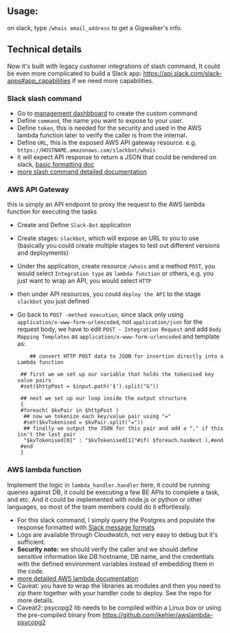 
## Usage: 
on slack, type `/whois email_address` to get a Gigwalker's info.

## Technical details
Now it's built with legacy customer integrations of slash command,
It could be even more complicated to build a Slack app:
https://api.slack.com/slack-apps#app_capabilities
if we need more capabilities.


### Slack slash command
- Go to [management dashbboard](https://gigwalk.slack.com/apps/A0F82E8CA-slash-commands?page=1) to create the custom command
- Define `command`, the name you want to expose to your user.
- Define `token`, this is needed for the security and used in the AWS lambda function later to verify the caller is from the internal.
- Define `URL`, this is the exposed AWS API gateway resource.
  e.g. `https://HOSTNAME.amazonaws.com/slackbot/whois`
- it will expect API response to return a JSON that could be rendered on slack, [basic formatting doc](https://api.slack.com/docs/message-formatting)
- [more slash command detailed documentation](https://api.slack.com/custom-integrations/slash-commands)

   
### AWS API Gateway
this is simply an API endpoint to proxy the request to the AWS lambda function for executing the tasks

- Create and Define `Slack-Bot` application
- Create stages: `slackbot`, which will expose an URL to you to use (basically you could create multiple stages to test out different versions and deployments)
- Under the application, create resource `/whois` and a method `POST`, you would select `Integration type` as `lambda function` or others, e.g. you just want to wrap an API, you would select `HTTP`
- then under API resources, you could `deploy the API` to the stage `slackbot` you just defined
- Go back to `POST -method execution`, since slack only using `application/x-www-form-urlencoded`, not `application/json` for the request body, we have to edit `POST - Integration Request` and add `Body Mapping Templates` as `application/x-www-form-urlencoded` and template as:
   
   ```
       ## convert HTTP POST data to JSON for insertion directly into a Lambda function
     
    ## first we we set up our variable that holds the tokenised key value pairs
    #set($httpPost = $input.path('$').split("&"))
     
    ## next we set up our loop inside the output structure
    {
    #foreach( $kvPair in $httpPost )
     ## now we tokenize each key/value pair using "="
     #set($kvTokenised = $kvPair.split("="))
     ## finally we output the JSON for this pair and add a "," if this isn't the last pair
     "$kvTokenised[0]" : "$kvTokenised[1]"#if( $foreach.hasNext ),#end
    #end
    }
   ```
### AWS lambda function
Implement the logic in `lambda_handler.handler` here, it could be running queries against DB, it could be executing a few BE APIs to complete a task, and etc. And it could be implemented with node.js or python or other languages, so most of the team members could do it effortlessly.
 - For this slack command, I simply query the Postgres and populate the response formatted with [Slack message formats](https://api.slack.com/docs/formatting/)
 - Logs are available through Cloudwatch, not very easy to debug but it's sufficient.
 - **Security note:** we should verify the caller and we should define sensitive information like DB hostname, DB name, and the credentials with the defined environment variables instead of embedding them in the code.
 - [more detailed AWS lambda documentation](https://docs.aws.amazon.com/lambda/latest/dg/welcome.html)
 - Caveat: you have to wrap the libraries as modules and then you need to zip them together with your handler code to deploy.  See the repo for more details.
 - Caveat2: psycopg2 lib needs to be compiled within a Linux box or using the pre-compiled binary from https://github.com/jkehler/awslambda-psycopg2